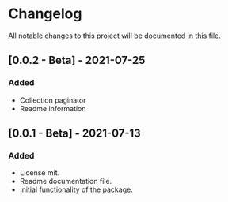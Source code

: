 # ChangelogAll notable changes to this project will be documented in this file.## [0.0.2 - Beta] - 2021-07-25### Added- Collection paginator- Readme information## [0.0.1 - Beta] - 2021-07-13### Added- License mit.- Readme documentation file.- Initial functionality of the package.